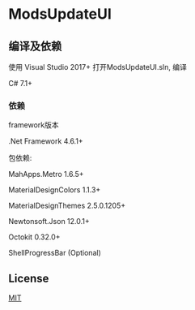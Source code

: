 # ModsUpdateUI

## 编译及依赖

使用 Visual Studio 2017+ 打开ModsUpdateUI.sln, 编译

C# 7.1+

### 依赖

framework版本

.Net Framework 4.6.1+

包依赖:

MahApps.Metro 1.6.5+

MaterialDesignColors 1.1.3+

MaterialDesignThemes 2.5.0.1205+

Newtonsoft.Json 12.0.1+

Octokit 0.32.0+

ShellProgressBar (Optional)

## License

[MIT](https://github.com/DevinSusen/ModsUpdateUI/blob/master/LICENSE)
